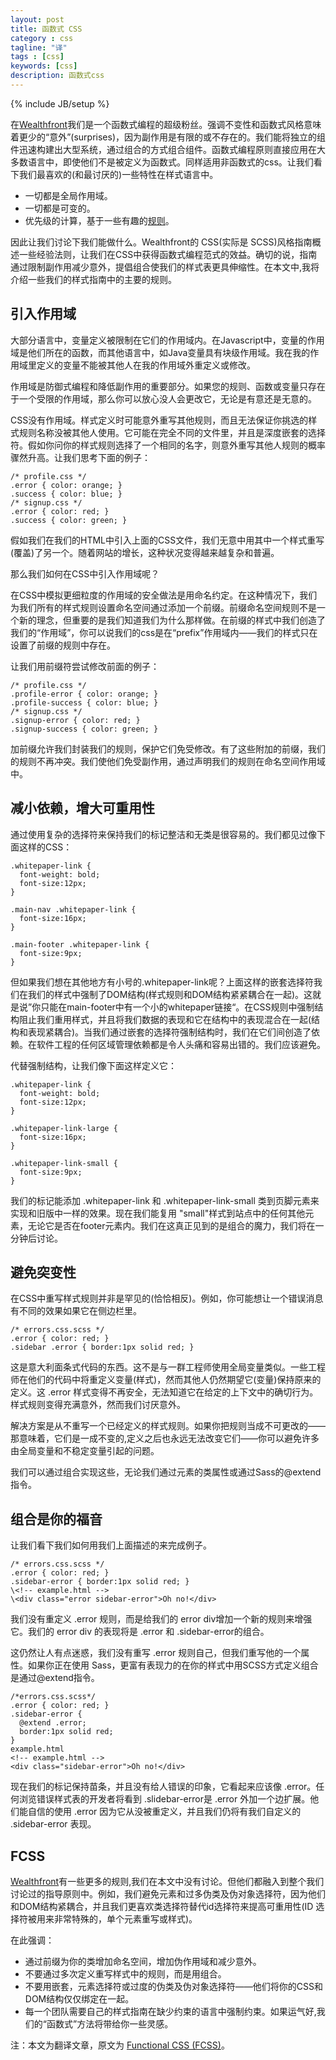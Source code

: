 ```yaml
---
layout: post
title: 函数式 CSS
category : css
tagline: "译"
tags : [css]
keywords: [css]
description: 函数式css
---
```

{% include JB/setup %}

在[Wealthfront](https://www.wealthfront.com/engineering "前端风暴")我们是一个函数式编程的超级粉丝。强调不变性和函数式风格意味着更少的“意外”(surprises)，因为副作用是有限的或不存在的。我们能将独立的组件迅速构建出大型系统，通过组合的方式组合组件。函数式编程原则直接应用在大多数语言中，即使他们不是被定义为函数式。同样适用非函数式的css。让我们看下我们最喜欢的(和最讨厌的)一些特性在样式语言中。

+ 一切都是全局作用域。
+ 一切都是可变的。
+ 优先级的计算，基于一些有趣的[规则](http://www.w3.org/TR/css3-selectors/#specificity "w3c css3 selectors")。

因此让我们讨论下我们能做什么。Wealthfront的 CSS(实际是 SCSS)风格指南概述一些经验法则，让我们在CSS中获得函数式编程范式的效益。确切的说，指南通过限制副作用减少意外，提倡组合使我们的样式表更具伸缩性。在本文中,我将介绍一些我们的样式指南中的主要的规则。

## 引入作用域 ##

大部分语言中，变量定义被限制在它们的作用域内。在Javascript中，变量的作用域是他们所在的函数，而其他语言中，如Java变量具有块级作用域。我在我的作用域里定义的变量不能被其他人在我的作用域外重定义或修改。

作用域是防御式编程和降低副作用的重要部分。如果您的规则、函数或变量只存在于一个受限的作用域，那么你可以放心没人会更改它，无论是有意还是无意的。

CSS没有作用域。样式定义时可能意外重写其他规则，而且无法保证你挑选的样式规则名称没被其他人使用。它可能在完全不同的文件里，并且是深度嵌套的选择符。假如你问你的样式规则选择了一个相同的名字，则意外重写其他人规则的概率骤然升高。让我们思考下面的例子：

    /* profile.css */
    .error { color: orange; }
	.success { color: blue; }
	/* signup.css */
	.error { color: red; }
	.success { color: green; }

假如我们在我们的HTML中引入上面的CSS文件，我们无意中用其中一个样式重写(覆盖)了另一个。随着网站的增长，这种状况变得越来越复杂和普遍。

那么我们如何在CSS中引入作用域呢？

在CSS中模拟更细粒度的作用域的安全做法是用命名约定。在这种情况下，我们为我们所有的样式规则设置命名空间通过添加一个前缀。前缀命名空间规则不是一个新的理念，但重要的是我们知道我们为什么那样做。在前缀的样式中我们创造了我们的“作用域”，你可以说我们的css是在“prefix”作用域内——我们的样式只在设置了前缀的规则中存在。

让我们用前缀符尝试修改前面的例子：

    /* profile.css */
    .profile-error { color: orange; }
    .profile-success { color: blue; }
    /* signup.css */
    .signup-error { color: red; }
    .signup-success { color: green; }

加前缀允许我们封装我们的规则，保护它们免受修改。有了这些附加的前缀，我们的规则不再冲突。我们使他们免受副作用，通过声明我们的规则在命名空间作用域中。

## 减小依赖，增大可重用性 ##

通过使用复杂的选择符来保持我们的标记整洁和无类是很容易的。我们都见过像下面这样的CSS：

    .whitepaper-link {
      font-weight: bold;
      font-size:12px;
    }
    
    .main-nav .whitepaper-link {
      font-size:16px;
    }
    
    .main-footer .whitepaper-link {
      font-size:9px;
    }

但如果我们想在其他地方有小号的.whitepaper-link呢？上面这样的嵌套选择符我们在我们的样式中强制了DOM结构(样式规则和DOM结构紧紧耦合在一起)。这就是说”你只能在main-footer中有一个小的whitepaper链接“。在CSS规则中强制结构阻止我们重用样式，并且将我们数据的表现和它在结构中的表现混合在一起(结构和表现紧耦合)。当我们通过嵌套的选择符强制结构时，我们在它们间创造了依赖。在软件工程的任何区域管理依赖都是令人头痛和容易出错的。我们应该避免。

代替强制结构，让我们像下面这样定义它：

    .whitepaper-link {
      font-weight: bold;
      font-size:12px;
    }
    
    .whitepaper-link-large {
      font-size:16px;
    }
    
    .whitepaper-link-small {
      font-size:9px;
    }
 

我们的标记能添加 .whitepaper-link 和 .whitepaper-link-small 类到页脚元素来实现和旧版中一样的效果。现在我们能复用 "small"样式到站点中的任何其他元素，无论它是否在footer元素内。我们在这真正见到的是组合的魔力，我们将在一分钟后讨论。

## 避免突变性 ##

在CSS中重写样式规则并非是罕见的(恰恰相反)。例如，你可能想让一个错误消息有不同的效果如果它在侧边栏里。

    /* errors.css.scss */
    .error { color: red; }
    .sidebar .error { border:1px solid red; }

这是意大利面条式代码的东西。这不是与一群工程师使用全局变量类似。一些工程师在他们的代码中将重定义变量(样式)，然而其他人仍然期望它(变量)保持原来的定义。这 .error 样式变得不再安全，无法知道它在给定的上下文中的确切行为。样式规则变得充满意外，然而我们讨厌意外。

解决方案是从不重写一个已经定义的样式规则。如果你把规则当成不可更改的——那意味着，它们是一成不变的,定义之后也永远无法改变它们——你可以避免许多由全局变量和不稳定变量引起的问题。

我们可以通过组合实现这些，无论我们通过元素的类属性或通过Sass的@extend 指令。

## 组合是你的福音 ##

让我们看下我们如何用我们上面描述的来完成例子。

    /* errors.css.scss */
    .error { color: red; }
    .sidebar-error { border:1px solid red; }
    \<!-- example.html -->
    \<div class="error sidebar-error">Oh no!</div>

我们没有重定义 .error 规则，而是给我们的 error div增加一个新的规则来增强它。我们的 error div 的表现将是 .error 和 .sidebar-error的组合。

这仍然让人有点迷惑，我们没有重写 .error 规则自己，但我们重写他的一个属性。如果你正在使用 Sass，更富有表现力的在你的样式中用SCSS方式定义组合是通过@extend指令。

    /*errors.css.scss*/
    .error { color: red; }
    .sidebar-error { 
      @extend .error;
      border:1px solid red; 
    }
    example.html
    <!-- example.html -->
    <div class="sidebar-error">Oh no!</div>

现在我们的标记保持苗条，并且没有给人错误的印象，它看起来应该像 .error。任何浏览错误样式表的开发者将看到 .slidebar-error是 .error 外加一个边扩展。他们能自信的使用 .error 因为它从没被重定义，并且我们仍将有我们自定义的 .sidebar-error 表现。

## FCSS ##

[Wealthfront](https://www.wealthfront.com/engineering "前端风暴")有一些更多的规则,我们在本文中没有讨论。但他们都融入到整个我们讨论过的指导原则中。例如，我们避免元素和过多伪类及伪对象选择符，因为他们和DOM结构紧耦合，并且我们更喜欢类选择符替代id选择符来提高可重用性(ID 选择符被用来非常特殊的，单个元素重写或样式)。

在此强调：

+ 通过前缀为你的类增加命名空间，增加伪作用域和减少意外。
+ 不要通过多次定义重写样式中的规则，而是用组合。
+ 不要用嵌套，元素选择符或过度的伪类及伪对象选择符——他们将你的CSS和DOM结构仅仅绑定在一起。
+ 每一个团队需要自己的样式指南在缺少约束的语言中强制约束。如果运气好,我们的“函数式”方法将带给你一些灵感。

注：本文为翻译文章，原文为 [Functional CSS (FCSS)](http://flippinawesome.org/2013/08/26/functional-css-fcss/#comment-3181 "Functional CSS (FCSS)")。